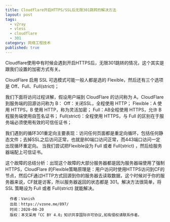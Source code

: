 ```yaml
---
title: Cloudflare开启HTTPS/SSL后无限301跳转的解决方法
layout: post
tags:
  - v2ray
  - vless
  - cloudflare
  - 301
category: 网络工程技术
published: true
---
```

Cloudflare使用中有时候会遇到开启HTTPS后，无限301跳转的情况，这个其实是跟我们设置的加密方式有关。

CloudFlare 启用 SSL 可选模式可能一般人都是选的 Flexible，然后还有三个选项是 Off、Full、Full(strict)；

我们下面将访问过程详解，假设用户端到 CloudFlare 的访问称为 A，CloudFlare 到服务端的回源访问称为 B：
Off：关闭SSL，全程使用 HTTP；
Flexible：A 使用 HTTPS，B 使用 HTTP，称为灵活加密；
Full：AB全程使用 HTTPS，允许 B 程服务端使用自签名证书；
Full(strict)：全程使用 HTTPS，与 Full 的区别在于服务端必须使用有效的可信任证书；

我们遇到的循环301重定向主要表现：访问任何页面都是重定向循环，包括任何静态文件；去掉SSL之后访问正常，也就是80端口访问正常，而443端口访问一定出现循环重定向。
当我们尝试把Flexible设为 Full 或者 Full(strict) ，然后给服务器端配上可信证书。

这个故障的总结分析：出现这个故障的大部分服务器都是因为服务器端使用了强制HTTPS，CloudFlare 的Flexible策略原理是：用户访问时使用HTTPS访问到CF的节点，然后CF通过HTTP方式回源到你的服务器去读取数据，这个时候对于你的服务器来说，CF就是访客，所以服务器返回的状态都是 301。解决方法很简单，将 SSL 策略设为 Full 或者 Full(strict) 就能解决。

```
  作者：Vanish
  出处：https://vzone.me/897/
  时间：2020-08-20
  版权：本文采用「CC BY 4.0」知识共享国际许可协议,如有侵权请联系作者。
```